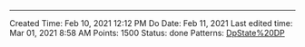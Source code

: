 ---
Created Time: Feb 10, 2021 12:12 PM
Do Date: Feb 11, 2021
Last edited time: Mar 01, 2021 8:58 AM
Points: 1500
Status: done
Patterns: [Dp](Dp.md)[State%20DP](State%20DP.md)